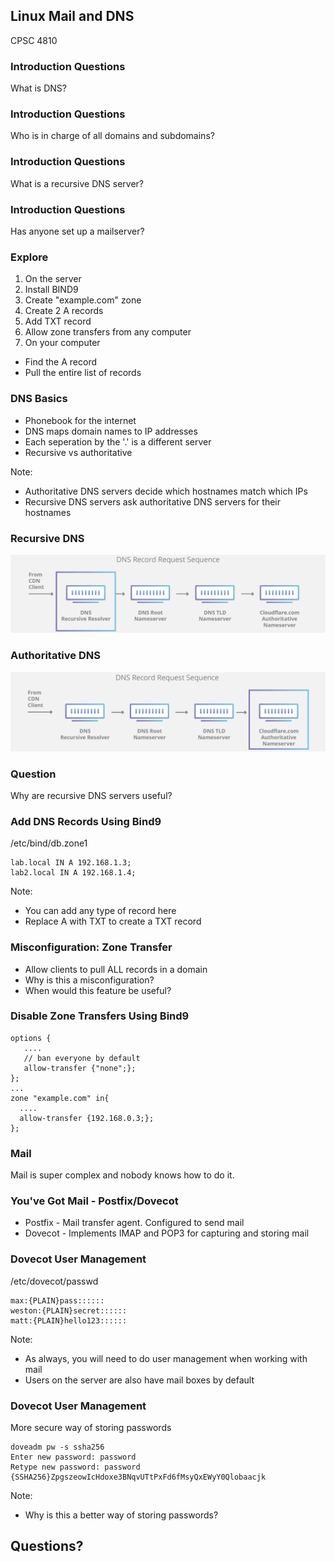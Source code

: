 ## Linux Mail and DNS

CPSC 4810


### Introduction Questions

What is DNS?



### Introduction Questions

Who is in charge of all domains and subdomains?



### Introduction Questions

What is a recursive DNS server?



### Introduction Questions

Has anyone set up a mailserver?



### Explore

1. On the server
  1. Install BIND9
  2. Create "example.com" zone
  3. Create 2 A records
  4. Add TXT record
  4. Allow zone transfers from any computer
2. On your computer
  * Find the A record
  * Pull the entire list of records



### DNS Basics

* Phonebook for the internet
* DNS maps domain names to IP addresses
* Each seperation by the '.' is a different server
* Recursive vs authoritative

Note:
* Authoritative DNS servers decide which hostnames match which IPs
* Recursive DNS servers ask authoritative DNS servers for their hostnames



### Recursive DNS

![recursive](dns-recursive.png)



### Authoritative DNS

![authoritative](dns-authoritative.png)



### Question

Why are recursive DNS servers useful?



### Add DNS Records Using Bind9

/etc/bind/db.zone1
```
lab.local IN A 192.168.1.3;
lab2.local IN A 192.168.1.4;
```

Note:
* You can add any type of record here
* Replace A with TXT to create a TXT record



### Misconfiguration: Zone Transfer

* Allow clients to pull ALL records in a domain
* Why is this a misconfiguration?
* When would this feature be useful?



### Disable Zone Transfers Using Bind9

```
options {
   ....
   // ban everyone by default
   allow-transfer {"none";};
};
...
zone "example.com" in{
  ....
  allow-transfer {192.168.0.3;};
};
```


### Mail

Mail is super complex and nobody knows how to do it.



### You've Got Mail - Postfix/Dovecot

* Postfix - Mail transfer agent. Configured to send mail
* Dovecot - Implements IMAP and POP3 for capturing and storing mail



### Dovecot User Management

/etc/dovecot/passwd

```
max:{PLAIN}pass::::::
weston:{PLAIN}secret::::::
matt:{PLAIN}hello123::::::
```

Note:
* As always, you will need to do user management when working with mail
* Users on the server are also have mail boxes by default


### Dovecot User Management

More secure way of storing passwords

```
doveadm pw -s ssha256
Enter new password: password
Retype new password: password
{SSHA256}ZpgszeowIcHdoxe3BNqvUTtPxFd6fMsyQxEWyY0Qlobaacjk
```

Note:
* Why is this a better way of storing passwords?



## Questions?
